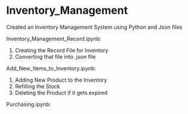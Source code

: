 # Inventory_Management
Created an Inventory Management System using Python and Json files

Inventory_Management_Record.ipynb:
1) Creating the Record File for Inventory
2) Converting that file into .json file

Add_New_Items_to_Inventory.ipynb:
1) Adding New Product to the Inventory
2) Refilling the Stock
3) Deleting the Product if it gets expired

Purchasing.ipynb:
